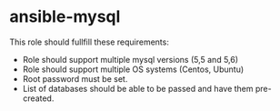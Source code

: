 # ansible-mysql

This role should fullfill these requirements:

* Role should support multiple mysql versions (5,5 and 5,6)
* Role should support multiple OS systems (Centos, Ubuntu)
* Root password must be set.
* List of databases should be able to be passed and have them pre-created.
